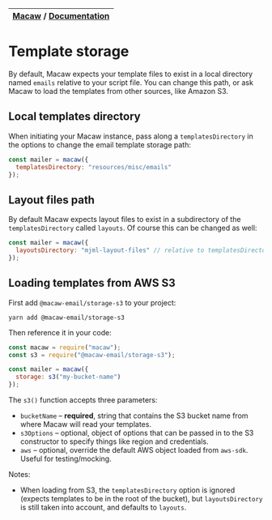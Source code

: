 | [Macaw](../README.md) / [Documentation](../README.md#documentation) |
| :------------------------------------------------------------------ |


# Template storage

By default, Macaw expects your template files to exist in a local directory named `emails` relative to your script file. You can change this path, or ask Macaw to load the templates from other sources, like Amazon S3.

## Local templates directory

When initiating your Macaw instance, pass along a `templatesDirectory` in the options to change the email template storage path:

```js
const mailer = macaw({
  templatesDirectory: "resources/misc/emails"
});
```

## Layout files path

By default Macaw expects layout files to exist in a subdirectory of the `templatesDirectory` called `layouts`. Of course this can be changed as well:

```js
const mailer = macaw({
  layoutsDirectory: "mjml-layout-files" // relative to templatesDirectory
});
```

## Loading templates from AWS S3

First add `@macaw-email/storage-s3` to your project:

```
yarn add @macaw-email/storage-s3
```

Then reference it in your code:

```js
const macaw = require("macaw");
const s3 = require("@macaw-email/storage-s3");

const mailer = macaw({
  storage: s3("my-bucket-name")
});
```

The `s3()` function accepts three parameters:

- `bucketName` – **required**, string that contains the S3 bucket name from where Macaw will read your templates.
- `s3Options` – optional, object of options that can be passed in to the S3 constructor to specify things like region and credentials.
- `aws` – optional, override the default AWS object loaded from `aws-sdk`. Useful for testing/mocking.

Notes:

- When loading from S3, the `templatesDirectory` option is ignored (expects templates to be in the root of the bucket), but `layoutsDirectory` is still taken into account, and defaults to `layouts`.
